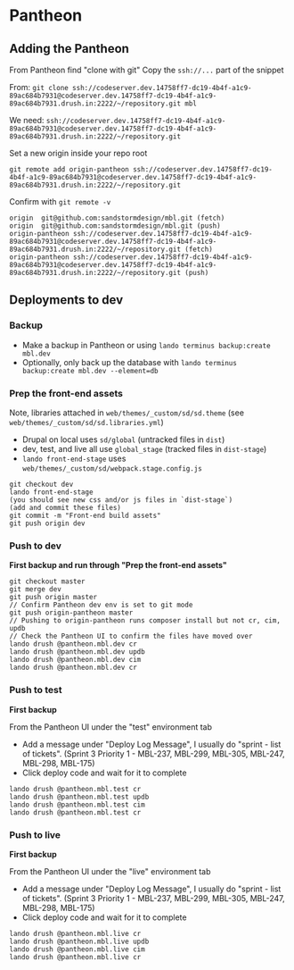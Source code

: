 # Pantheon

## Adding the Pantheon

From Pantheon find "clone with git"
Copy the `ssh://...` part of the snippet

From:
`git clone ssh://codeserver.dev.14758ff7-dc19-4b4f-a1c9-89ac684b7931@codeserver.dev.14758ff7-dc19-4b4f-a1c9-89ac684b7931.drush.in:2222/~/repository.git mbl`

We need:
`ssh://codeserver.dev.14758ff7-dc19-4b4f-a1c9-89ac684b7931@codeserver.dev.14758ff7-dc19-4b4f-a1c9-89ac684b7931.drush.in:2222/~/repository.git`

Set a new origin inside your repo root

`git remote add origin-pantheon ssh://codeserver.dev.14758ff7-dc19-4b4f-a1c9-89ac684b7931@codeserver.dev.14758ff7-dc19-4b4f-a1c9-89ac684b7931.drush.in:2222/~/repository.git`

Confirm with `git remote -v`
```
origin  git@github.com:sandstormdesign/mbl.git (fetch)
origin  git@github.com:sandstormdesign/mbl.git (push)
origin-pantheon ssh://codeserver.dev.14758ff7-dc19-4b4f-a1c9-89ac684b7931@codeserver.dev.14758ff7-dc19-4b4f-a1c9-89ac684b7931.drush.in:2222/~/repository.git (fetch)
origin-pantheon ssh://codeserver.dev.14758ff7-dc19-4b4f-a1c9-89ac684b7931@codeserver.dev.14758ff7-dc19-4b4f-a1c9-89ac684b7931.drush.in:2222/~/repository.git (push)
```

## Deployments to dev

### Backup
- Make a backup in Pantheon or using `lando terminus backup:create mbl.dev`
- Optionally, only back up the database with `lando terminus backup:create mbl.dev --element=db`

### Prep the front-end assets

Note, libraries attached in `web/themes/_custom/sd/sd.theme` (see `web/themes/_custom/sd/sd.libraries.yml`)
- Drupal on local uses `sd/global` (untracked files in `dist`)
- dev, test, and live all use `global_stage` (tracked files in `dist-stage`)
- `lando front-end-stage` uses `web/themes/_custom/sd/webpack.stage.config.js`

```
git checkout dev
lando front-end-stage
(you should see new css and/or js files in `dist-stage`)
(add and commit these files)
git commit -m "Front-end build assets"
git push origin dev
```

### Push to dev

**First backup and run through "Prep the front-end assets"**

```
git checkout master
git merge dev
git push origin master
// Confirm Pantheon dev env is set to git mode
git push origin-pantheon master
// Pushing to origin-pantheon runs composer install but not cr, cim, updb
// Check the Pantheon UI to confirm the files have moved over
lando drush @pantheon.mbl.dev cr
lando drush @pantheon.mbl.dev updb
lando drush @pantheon.mbl.dev cim
lando drush @pantheon.mbl.dev cr
```

### Push to test

**First backup**

From the Pantheon UI under the "test" environment tab

- Add a message under "Deploy Log Message", I usually do "sprint - list of tickets". (Sprint 3 Priority 1 - MBL-237, MBL-299, MBL-305, MBL-247, MBL-298, MBL-175)
- Click deploy code and wait for it to complete

```
lando drush @pantheon.mbl.test cr
lando drush @pantheon.mbl.test updb
lando drush @pantheon.mbl.test cim
lando drush @pantheon.mbl.test cr
```

### Push to live

**First backup**

From the Pantheon UI under the "live" environment tab

- Add a message under "Deploy Log Message", I usually do "sprint - list of tickets". (Sprint 3 Priority 1 - MBL-237, MBL-299, MBL-305, MBL-247, MBL-298, MBL-175)
- Click deploy code and wait for it to complete

```
lando drush @pantheon.mbl.live cr
lando drush @pantheon.mbl.live updb
lando drush @pantheon.mbl.live cim
lando drush @pantheon.mbl.live cr
```
